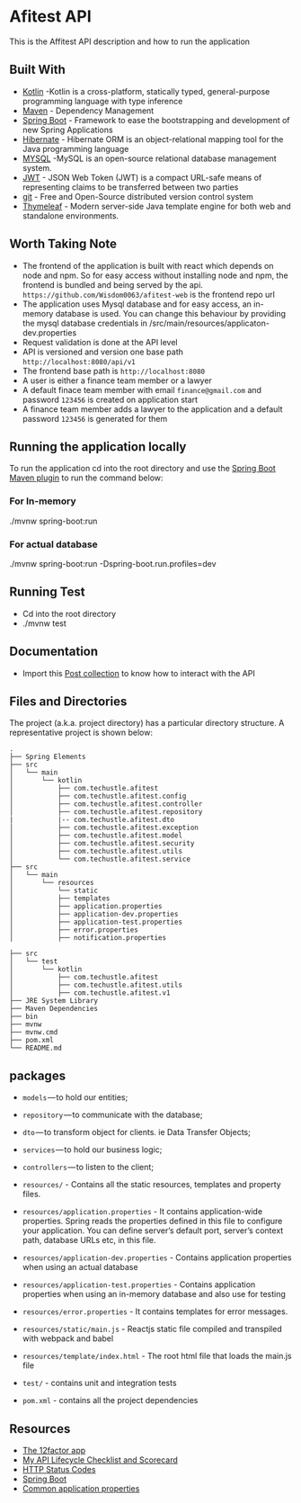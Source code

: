 # Afitest API

This is the Affitest API description and how to run the application

## Built With
*  	[Kotlin](https://kotlinlang.org/) -Kotlin is a cross-platform, statically typed, general-purpose programming language with type inference
* 	[Maven](https://maven.apache.org/) - Dependency Management
* 	[Spring Boot](https://spring.io/projects/spring-boot) - Framework to ease the bootstrapping and development of new Spring Applications
* 	[Hibernate](https://hibernate.org/) - Hibernate ORM is an object-relational mapping tool for the Java programming language
* 	[MYSQL](https://mysql.com/) -MySQL is an open-source relational database management system.
* 	[JWT](https://jwt.io/) - JSON Web Token (JWT) is a compact URL-safe means of representing claims to be transferred between two parties
* 	[git](https://git-scm.com/) - Free and Open-Source distributed version control system 
* 	[Thymeleaf](https://www.thymeleaf.org/) - Modern server-side Java template engine for both web and standalone environments.


## Worth Taking Note

* The frontend of the application is built with react which depends on node and npm. So for easy access without installing node and npm, the frontend is bundled and being served by the api. `https://github.com/Wisdom0063/afitest-web` is the frontend repo url
* The application uses Mysql database and for easy access, an in-memory database is used. You can change this behaviour by providing the mysql database credentials in /src/main/resources/applicaton-dev.properties
* Request validation is done at the API level
* API is versioned and version one base path `http://localhost:8080/api/v1`
* The frontend base path is `http://localhost:8080`
* A user is either a finance team member or a lawyer
* A default finace team member with email `finance@gmail.com` and password `123456` is created on application start
* A finance team member adds a lawyer to the application and a default password `123456` is generated for them



## Running the application locally 

To run the application cd into the root directory and use the [Spring Boot Maven plugin](https://docs.spring.io/spring-boot/docs/current/reference/html/build-tool-plugins-maven-plugin.html) to run the command below:
### For In-memory
./mvnw spring-boot:run
### For actual database
./mvnw spring-boot:run -Dspring-boot.run.profiles=dev

## Running Test
* Cd into the root directory
* ./mvnw test


## Documentation

* Import this [Post collection](https://www.getpostman.com/collections/88fa5728813068ef0c54) to know how to interact with the API


## Files and Directories

The project (a.k.a. project directory) has a particular directory structure. A representative project is shown below:

```
.
├── Spring Elements
├── src
│   └── main
│       └── kotlin
│           ├── com.techustle.afitest
│           ├── com.techustle.afitest.config
│           ├── com.techustle.afitest.controller
│           ├── com.techustle.afitest.repository
|           |-- com.techustle.afitest.dto
│           ├── com.techustle.afitest.exception
│           ├── com.techustle.afitest.model
│           ├── com.techustle.afitest.security
│           ├── com.techustle.afitest.utils
│           └── com.techustle.afitest.service
├── src
│   └── main
│       └── resources
│           └── static
│           ├── templates
│           ├── application.properties
│           ├── application-dev.properties
│           ├── application-test.properties
│           ├── error.properties
│           ├── notification.properties

├── src
│   └── test
│       └── kotlin
│           ├── com.techustle.afitest
│           ├── com.techustle.afitest.utils
│           ├── com.techustle.afitest.v1
├── JRE System Library
├── Maven Dependencies
├── bin
├── mvnw
├── mvnw.cmd
├── pom.xml
└── README.md
```

## packages

- `models` — to hold our entities;
- `repository` — to communicate with the database;
- `dto` — to transform object for clients. ie Data Transfer Objects;
- `services` — to hold our business logic;
- `controllers` — to listen to the client;

- `resources/` - Contains all the static resources, templates and property files.
- `resources/application.properties` - It contains application-wide properties. Spring reads the properties defined in this file to configure your application. You can define server’s default port, server’s context path, database URLs etc, in this file.
- `resources/application-dev.properties` - Contains application properties when using an actual database
- `resources/application-test.properties` - Contains application properties when using an in-memory database and also use for testing
- `resources/error.properties` - It contains templates for error messages.
- `resources/static/main.js` - Reactjs static file compiled and transpiled with webpack and babel
- `resources/template/index.html` - The root html file that loads the main.js file
- `test/` - contains unit and integration tests

- `pom.xml` - contains all the project dependencies


 
  
## Resources

* [The 12factor app](https://12factor.net/)
* [My API Lifecycle Checklist and Scorecard](https://dzone.com/articles/my-api-lifecycle-checklist-and-scorecard)
* [HTTP Status Codes](https://www.restapitutorial.com/httpstatuscodes.html)
* [Spring Boot](https://spring.io/guides/)
* [Common application properties](https://docs.spring.io/spring-boot/docs/current/reference/html/common-application-properties.html)
